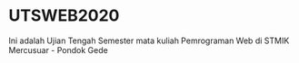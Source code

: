 # UTSWEB2020
 Ini adalah Ujian Tengah Semester mata kuliah Pemrograman Web di STMIK Mercusuar - Pondok Gede
